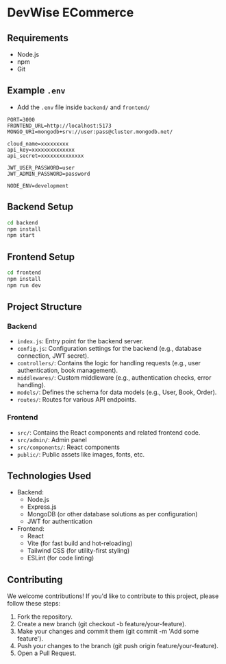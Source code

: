 # DevWise ECommerce

## Requirements

* Node.js
* npm
* Git

## Example `.env` 

* Add the `.env` file inside `backend/` and `frontend/`
```
PORT=3000
FRONTEND_URL=http://localhost:5173
MONGO_URI=mongodb+srv://user:pass@cluster.mongodb.net/

cloud_name=xxxxxxxxx
api_key=xxxxxxxxxxxxxx
api_secret=xxxxxxxxxxxxxx

JWT_USER_PASSWORD=user
JWT_ADMIN_PASSWORD=password

NODE_ENV=development
```

## Backend Setup

```sh
cd backend
npm install
npm start
```

## Frontend Setup

```sh
cd frontend
npm install
npm run dev
```

## Project Structure

### Backend

* `index.js`: Entry point for the backend server.
* `config.js`: Configuration settings for the backend (e.g., database connection, JWT secret).
* `controllers/`: Contains the logic for handling requests (e.g., user authentication, book management).
* `middlewares/`: Custom middleware (e.g., authentication checks, error handling).
* `models/`: Defines the schema for data models (e.g., User, Book, Order).
* `routes/`: Routes for various API endpoints.

### Frontend

* `src/`: Contains the React components and related frontend code.
* `src/admin/`: Admin panel
* `src/components/`: React components
* `public/`: Public assets like images, fonts, etc.

## Technologies Used

* Backend:
    * Node.js
    * Express.js
    * MongoDB (or other database solutions as per configuration)
    * JWT for authentication
* Frontend:
    * React
    * Vite (for fast build and hot-reloading)
    * Tailwind CSS (for utility-first styling)
    * ESLint (for code linting)

## Contributing

We welcome contributions! If you'd like to contribute to this project, please follow these steps:

1. Fork the repository.
2. Create a new branch (git checkout -b feature/your-feature).
3. Make your changes and commit them (git commit -m 'Add some feature').
4. Push your changes to the branch (git push origin feature/your-feature).
5. Open a Pull Request.


